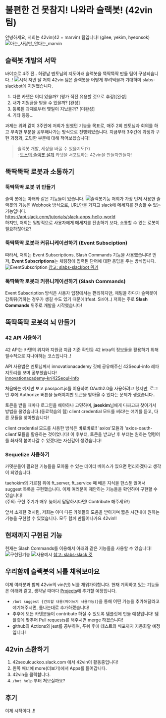 # 불편한 건 못참지! 나와라 슬랙봇! (42vin 팀)
안녕하세요, 저희는 42vin(42 + marvin) 팀입니다! (gilee, yekim, hyeonsok)
![아는_사람만_안다는_marvin](marvin.png)

## 슬랙봇 개발의 서막
바야흐로 4주 전.. 허광남 멘토님의 지도아래 슬랙봇을 뚝딱뚝딱 만들 팀이 구성되습니다..!
![시작](./시작.png)
저번 달 저희 42vin 팀은 슬랙봇을 어떻게 부려먹을까 기대하며 slabs-slackbot에 지원했습니다.  
1. 다른 카뎃은 어디 있을까? (평가 직전 유용할 것으로 추정)[완성]
2. 내가 지원금을 받을 수 있을까? [완성]
3. 등록된 과제로부터 몇일이 지났을까? [미완성]
4. 기타 등등...  

과제는 위와 같이 3주안에 저희가 원했던 기능을 목표로, 매주 2회 멘토님과 회의를 하고 부족한 부분을 공부해나가는 방식으로 진행되었습니다. 지금부터 3주간에 과정과 구현 과정과, 고민한 부분에 대해 적어보겠습니다!
> 슬랙봇 개발, 세상을 바꿀 수 있을지도(?)  
> : [토스의 슬랙봇 설계](https://www.youtube.com/watch?v=EChKnpxgX-4) 카뎃을 서포트하는 42vin을 만들자만들자!

## 뚝딱뚝딱 로봇과 소통하기
### 뚝딱뚝딱 로봇 귀 만들기
슬랙 봇에는 아래와 같은 기능들이 있습니다.
![슬랙봇기능](./슬랙봇기능.png)
저희가 가장 먼저 사용한 슬랙봇의 기능은 Webhook 방식으로, URL만을 가지고 slack에 메세지를 전송할 수 있는 기능입니다.  
    https://api.slack.com/tutorials/slack-apps-hello-world    
하지만, 저희는 일방적으로 사용자에게 메세지를 전송하기 보다, 소통할 수 있는 로봇이 필요하잖아요?

### 뚝딱뚝딱 로봇과 커뮤니케이션하기 (Event Subsciption)
따라서, 저희는 Event Subscriptions, Slash Commands 기능을 사용했습니다!  먼저, **Event Subscriptions**는 채팅창에 입력된 단어에 대한 응답을 주는 방식입니다.
![EventSubscription](./EventSubscription.png) 
[참고: slabs-slackbot 위키](https://github.com/innovationacademy-kr/slabs-slackbot/wiki/Event-Subscriptions#event-subscriptions)

### 뚝딱뚝딱 로봇과 커뮤니케이션하기 (Slash Commands)
Event Subscription 방식은 사용자 입장에서는 편리하지만, 채팅을 하다가 슬랙봇이 갑툭튀(?)하는 경우가 생길 수도 있기 때문에!(feat. Siri야..) 저희는 주로 **Slash Commands** 위주로 개발을 시작했습니다!

## 뚝딱뚝딱 로봇의 뇌 만들기
### 42 API 사용하기
42 API는 카뎃의 위치와 지원금 지급 기준 확인등 42 intra의 정보들을 활용하기 위해 필수적으로 지나야하는 코스입니다..!

API 사용법은 멘토님께서 innovationacademy 깃에 공유해주신 42Seoul-info 레파지토리를 보며 공부했습니다!  
[innovationacademy-kr/42Seoul-info](https://github.com/innovationacademy-kr/42seoul-info)

처음에는 예제만 보고 passport.js를 이용하여 OAuth2.0을 사용하려고 했지만, 로그인 후에 Authorize 버튼을 눌러야지만 토큰을 받아올 수 있다는 문제가 생겼습니다..  

토큰을 받을 때마다 로그인을 해야하나 고민하며, **jaeskim**님에게 다짜고짜 찾아가서 방법을 물었습니다.(동료학습의 힘) client credential 모드를 써라!는 얘기를 듣고, 다른 모듈을 찾아봤습니다!

client credential 모드를 사용한 방식은 바로바로!! 'axios'모듈과 'axios-oauth-client'모듈을 활용하는 것이었니다! 이 후부터, 토큰을 받고난 후 부터는 원하는 명령어를 촤자작 붙여나갈 수 있겠다는 자신감이 생겼습니다!  

### Sequelize 사용하기
카뎃분들이 필요한 기능들을 모아둘 수 있는 데이터 베이스가 있으면 편리하겠다고 생각이 되었습니다.  

taehokim의 가르침 위에 ft_server, ft_service 때 배운 지식을 한스푼 얹어서 suggest 목록을 구현했습니다. 이제 여러분이 제안하는 기능들을 확인하며 구현할 수 있습니다!  
(주의: 구현 주기가 매우 늦어서 답답하시다면! Contribute 해주세요!)

앞서 소개한 것처럼, 저희는 이미 다른 카뎃들의 도움을 받아가며 짧은 시간내에 원하는 기능을 구현할 수 있었습니다. 모두 함께 만들어나가요 42vin!!

## 현재까지 구현된 기능

현재는 Slash Commands를 이용해서 아래와 같은 기능들을 사용할 수 있습니다!
![구현된기능](./구현된.png)
![사용예시](./사용방법.gif)
[참고: slabs-slack 깃](https://github.com/innovationacademy-kr/slabs-slackbot)
## 우리함께 슬랙봇의 뇌를 채워보아요
이제 여러분과 함께 42vin의 vin(빈) 뇌를 채워가야합니다. 현재 계획하고 있는 기능들은 아래와 같고, 생각날 때마다 [Projects](https://github.com/YamKim/tmp_slabs-slackbot/projects)에 추가할 예정입니다.
- `/bot suggest {건의할 내용(띄어쓰기 사용가능)}`을 통해 어떤 기능을 추가해달라고 얘기해주시면, 틈나는대로 추가하겠습니다!
- 추후에 모든 카뎃분들이 contribute 하실 수 있도록 템플릿에 만들 예정입니다! 템플릿에 맞추어 Pull requests를 해주시면 merge 하겠습니다!
- github의 Actions와 jest를 공부하여, 푸쉬 후에 테스트와 배포까지 자동화할 예정입니다!

## 42vin 소환하기
1. 42seoulcuckoo.slack.com 에서 42vin이 활동중입니다!
2. 왼쪽 배너에 more(더보기)에서 Apps를 들어갑니다.
3. 42vin을 클릭합니다.
4. `/bot help` 부터 쳐보실까요?


## 후기
이제 시작이다..!!